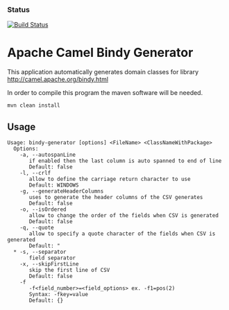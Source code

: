 ### Status
[![Build Status](https://api.travis-ci.org/maciekdeb/bindy-generator.svg)](https://travis-ci.org/maciekdeb/bindy-generator)

# Apache Camel Bindy Generator

This application automatically generates domain classes for library http://camel.apache.org/bindy.html

In order to compile this program the maven software will be needed.

```mvn clean install```

## Usage
```
Usage: bindy-generator [options] <FileName> <ClassNameWithPackage>
  Options:
    -a, --autospanLine
       if enabled then the last column is auto spanned to end of line
       Default: false
    -l, --crlf
       allow to define the carriage return character to use
       Default: WINDOWS
    -g, --generateHeaderColumns
       uses to generate the header columns of the CSV generates
       Default: false
    -o, --isOrdered
       allow to change the order of the fields when CSV is generated
       Default: false
    -q, --quote
       allow to specify a quote character of the fields when CSV is generated
       Default: "
  * -s, --separator
       field separator
    -x, --skipFirstLine
       skip the first line of CSV
       Default: false
    -f
       -f<field_number>=<field_options> ex. -f1=pos(2)
       Syntax: -fkey=value
       Default: {}
```

